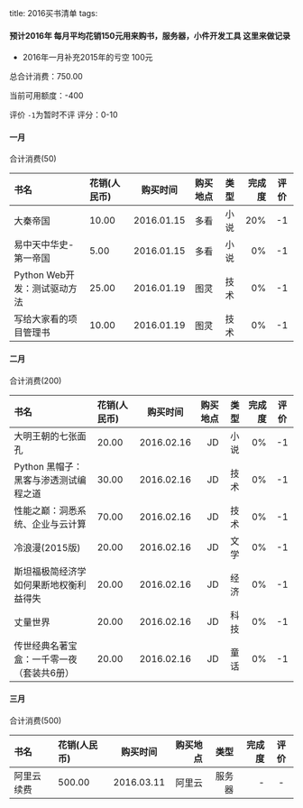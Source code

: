 title: 2016买书清单
tags: 

#### 预计2016年 每月平均花销150元用来购书，服务器，小件开发工具 这里来做记录

 + 2016年一月补充2015年的亏空 100元

总合计消费：750.00

当前可用额度：-400

评价 `-1`为暂时不评 评分：0-10

#### 一月 

合计消费(50)

| 书名      |    花销(人民币) | 购买时间  |购买地点| 类型|完成度|评价|
| :-------- | :--------| :--: |--:|--:|-:|:-:|
|大秦帝国|	 10.00 	|	2016.01.15|多看 |小说|20%|-1|
|易中天中华史-第一帝国|	 5.00 	|	2016.01.15|多看 |小说|0%|-1|
|Python Web开发：测试驱动方法|	 25.00 	|	2016.01.19|图灵 |技术|0%|-1|
|写给大家看的项目管理书|	 10.00 	|	2016.01.19|图灵 |技术|0%|-1|

#### 二月 

合计消费(200)

| 书名      |    花销(人民币) | 购买时间  |购买地点| 类型|完成度|评价|
| :-------- | :--------| :--: |--:|--:|-:|:-:|
|大明王朝的七张面孔|	 20.00 	|	2016.02.16|JD |小说|0%|-1|
|Python 黑帽子：黑客与渗透测试编程之道|	 30.00 	|	2016.02.16|JD |技术|0%|-1|
|性能之巅：洞悉系统、企业与云计算|	 70.00 	|	2016.02.16|JD |技术|0%|-1|
|冷浪漫(2015版)|	 20.00 	|	2016.02.16|JD |文学|0%|-1|
|斯坦福极简经济学 如何果断地权衡利益得失|	 20.00 	|	2016.02.16|JD |经济|0%|-1|
|丈量世界|	 20.00 	|	2016.02.16|JD |科技|0%|-1|
|传世经典名著宝盒：一千零一夜（套装共6册）|	 20.00 	|	2016.02.16|JD |童话|0%|-1|


#### 三月 

合计消费(500)

| 书名      |    花销(人民币) | 购买时间  |购买地点| 类型|完成度|评价|
| :-------- | :--------| :--: |--:|--:|-:|:-:|
|阿里云续费|	 500.00 	|	2016.03.11|阿里云 |服务器|-|-|